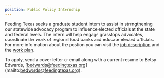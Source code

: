 ```yaml
---
position: Public Policy Internship
---
```

Feeding Texas seeks a graduate student intern to assist in strengthening our statewide advocacy program to influence elected officials at the state and federal levels. The intern will help engage grasstops advocates, coordinate the work of regional food banks and educate elected officials. For more information about the postion you can visit the [job description](https://s3-us-west-2.amazonaws.com/assets.feedingtexas.org/pdf/2015_Spring_Intern_Description_Final.pdf) and the [work plan](	
https://s3-us-west-2.amazonaws.com/assets.feedingtexas.org/pdf/2015_Spring_Intern_Workplan_Final.pdf). 

To apply, send a cover letter or email along with a current resume to Betsy Edwards, [bedwards@feedingtexas.org] (mailto:bedwards@feedingtexas.org). 
